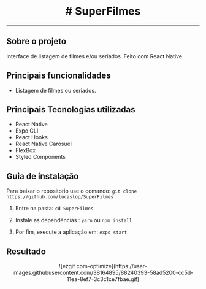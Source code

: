 <!--Cabeçalho-->
<h1 align="center">
# SuperFilmes
</h1>

<hr/>

## Sobre o projeto
Interface de listagem de filmes e/ou seriados. Feito com React Native

## Principais funcionalidades
* Listagem de filmes ou seriados.

## Principais Tecnologias utilizadas

* React Native
* Expo CLI
* React Hooks
* React Native Carosuel
* FlexBox
* Styled Components

## Guia de instalação

Para baixar o repositorio use o comando: `git clone https://github.com/lucaslop/SuperFilmes`

1. Entre na pasta: `cd SuperFilmes`

2. Instale as dependências : `yarn` ou `npm install`

3. Por fim, execute a aplicação em: `expo start`


## Resultado
<div align="center">
![ezgif com-optimize](https://user-images.githubusercontent.com/38164895/88240393-58ad5200-cc5d-11ea-8ef7-3c3c1ce7fbae.gif)
</div>




